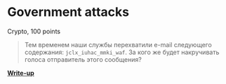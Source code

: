 # Government attacks

Crypto, 100 points

> Тем временем наши службы перехватили e-mail следующего содержания: `jclx_iuhac_mmki_waf`. За кого же будет накручивать голоса отправитель этого сообщения?

**[Write-up](https://github.com/upmlctf/2017-summer/blob/master/government-attacks/WRITEUP.md)**
